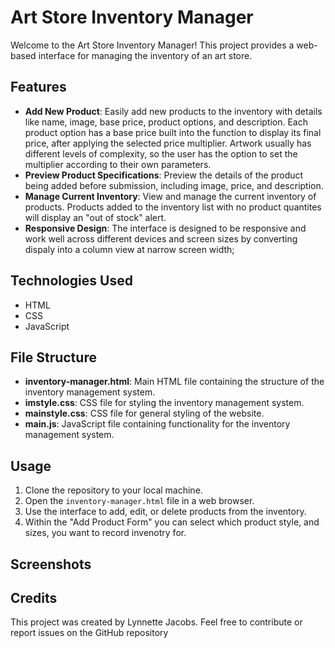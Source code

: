 Art Store Inventory Manager
===========================

Welcome to the Art Store Inventory Manager! This project provides a web-based interface for managing the inventory of an art store.

Features
--------

*   **Add New Product**: Easily add new products to the inventory with details like name, image, base price, product options, and description.  Each product option has a base price built into the function to display its final price, after applying the selected price multiplier.  Artwork usually has different levels of complexity, so the user has the option to set the multiplier according to their own parameters.
*   **Preview Product Specifications**: Preview the details of the product being added before submission, including image, price, and description.  
*   **Manage Current Inventory**: View and manage the current inventory of products.  Products added to the inventory list with no product quantites will display an "out of stock" alert.
*   **Responsive Design**: The interface is designed to be responsive and work well across different devices and screen sizes by converting dispaly into a column view at narrow screen width;

Technologies Used
-----------------

*   HTML
*   CSS
*   JavaScript

File Structure
--------------

*   **inventory-manager.html**: Main HTML file containing the structure of the inventory management system.
*   **imstyle.css**: CSS file for styling the inventory management system.
*   **mainstyle.css**: CSS file for general styling of the website.
*   **main.js**: JavaScript file containing functionality for the inventory management system.

Usage
-----

1.  Clone the repository to your local machine.
2.  Open the `inventory-manager.html` file in a web browser.
3.  Use the interface to add, edit, or delete products from the inventory.
4.  Within the "Add Product Form" you can select which product style, and sizes, you want to record invenotry for. 

Screenshots
-----------

Credits
-------

This project was created by Lynnette Jacobs. Feel free to contribute or report issues on the GitHub repository
